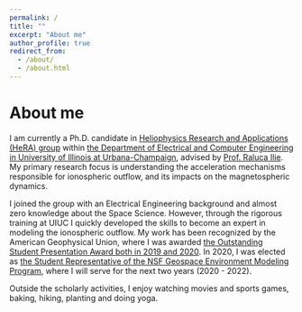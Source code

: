 ```yaml
---
permalink: /
title: ""
excerpt: "About me"
author_profile: true
redirect_from:
  - /about/
  - /about.html
---
```

About me
======

I am currently a Ph.D. candidate in [Heliophysics Research and Applications (HeRA) group](https://www.ilie.ece.illinois.edu/) within [the Department of Electrical and Computer Engineering in University of Illinois at Urbana-Champaign](https://ece.illinois.edu/), advised by [Prof. Raluca Ilie](https://ece.illinois.edu/about/directory/faculty/rilie). My primary research focus is understanding the acceleration mechanisms responsible for ionospheric outflow, and its impacts on the magnetospheric dynamics.

I joined the group with an Electrical Engineering background and almost zero knowledge about the Space Science. However, through the rigorous training at UIUC I quickly developed the skills to become an expert in modeling the ionospheric outflow. My work has been recognized by the American Geophysical Union, where I was awarded [the Outstanding Student Presentation Award both in 2019 and 2020](https://ece.illinois.edu/newsroom/news/7615). In 2020, I was elected as [the Student Representative of the NSF Geospace Environment Modeling Program](https://ece.illinois.edu/newsroom/news/17359), where I will serve for the next two years (2020 - 2022).

Outside the scholarly activities, I enjoy watching movies and sports games, baking, hiking, planting and doing yoga.
